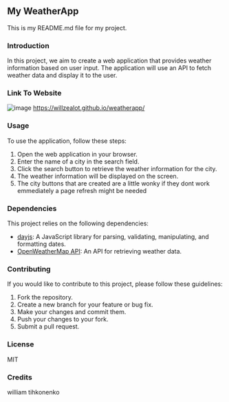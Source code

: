## My WeatherApp

This is my README.md file for my project.

### Introduction

In this project, we aim to create a web application that provides weather information based on user input. The application will use an API to fetch weather data and display it to the user.

### Link To Website
![image](https://github.com/WillZealot/weatherapp/assets/127908016/eb82c036-0974-44ec-8c78-92e4ea3b351f)
https://willzealot.github.io/weatherapp/






### Usage

To use the application, follow these steps:

1. Open the web application in your browser.
2. Enter the name of a city in the search field.
3. Click the search button to retrieve the weather information for the city.
4. The weather information will be displayed on the screen.
5. The city buttons that are created are a little wonky if they dont work emmediately a page refresh might be needed

### Dependencies

This project relies on the following dependencies:

- [dayjs](https://github.com/iamkun/dayjs): A JavaScript library for parsing, validating, manipulating, and formatting dates.
- [OpenWeatherMap API](https://openweathermap.org/api): An API for retrieving weather data.

### Contributing

If you would like to contribute to this project, please follow these guidelines:

1. Fork the repository.
2. Create a new branch for your feature or bug fix.
3. Make your changes and commit them.
4. Push your changes to your fork.
5. Submit a pull request.

### License
MIT

### Credits 
william tihkonenko
